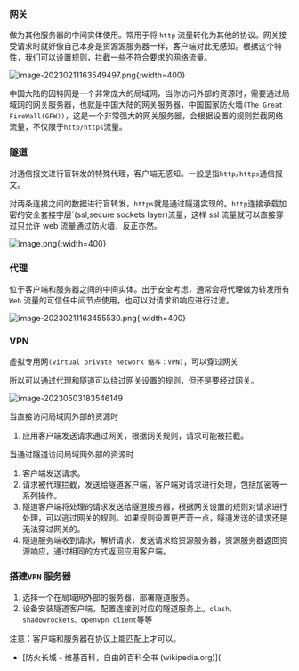 ### 网关

做为其他服务器的中间实体使用。常用于将 `http` 流量转化为其他的协议。网关接受请求时就好像自己本身是资源源服务器一样，客户端对此无感知。根据这个特性，我们可以设置规则，拦截一些不符合要求的网络流量。

![image-20230211163549497.png](https://typra-pictures.oss-cn-beijing.aliyuncs.com/imgs/1676185326-mKCZkW-image-20230211163549497-20230503232608907.png){:width=400}

中国大陆的因特网是一个非常庞大的局域网，当你访问外部的资源时，需要通过局域网的网关服务器，也就是中国大陆的网关服务器，中国国家防火墙`(The Great FireWall(GFW))`，这是一个非常强大的网关服务器，会根据设置的规则拦截网络流量，不仅限于`http/https`流量。

### 隧道

对通信报文进行盲转发的特殊代理，客户端无感知。一般是指`http/https`通信报文。

对两条连接之间的数据进行盲转发，`https`就是通过隧道实现的。`http`连接承载加密的安全套接字层`(ssl,secure sockets layer)流量，这样 ssl 流量就可以直接穿过只允许 web 流量通过防火墙，反正亦然。

![image.png](https://typra-pictures.oss-cn-beijing.aliyuncs.com/imgs/1676641784-sepsRB-image-20230503232610295.png){:width=400}


### 代理

位于客户端和服务器之间的中间实体。出于安全考虑，通常会将代理做为转发所有 `Web` 流量的可信任中间节点使用，也可以对请求和响应进行过滤。

![image-20230211163455530.png](https://typra-pictures.oss-cn-beijing.aliyuncs.com/imgs/1676185243-vcXnCP-image-20230211163455530-20230503232610956.png){:width=400}





### VPN

虚拟专用网`(virtual private network 缩写：VPN)`，可以穿过网关

所以可以通过代理和隧道可以绕过网关设置的规则，但还是要经过网关。

![image-20230503183546149](https://typra-pictures.oss-cn-beijing.aliyuncs.com/imgs/image-20230503183546149.png)

当直接访问局域网外部的资源时

1. 应用客户端发送请求通过网关，根据网关规则，请求可能被拦截。

当通过隧道访问局域网外部的资源时

1. 客户端发送请求。
2. 请求被代理拦截，发送给隧道客户端，客户端对请求进行处理，包括加密等一系列操作。
3. 隧道客户端将处理的请求发送给隧道服务器，根据网关设置的规则对请求进行处理，可以逃过网关的规则。如果规则设置更严苛一点，隧道发送的请求还是无法穿过网关的。
4. 隧道服务端收到请求，解析请求，发送请求给资源服务器，资源服务器返回资源响应，通过相同的方式返回应用客户端。

### 搭建`VPN` 服务器

1. 选择一个在局域网外部的服务器，部署隧道服务。
2. 设备安装隧道客户端，配置连接到对应的隧道服务上。`clash、shadowrockets、openvpn client`等等

注意：客户端和服务器在协议上能匹配上才可以。



- [防火长城 - 维基百科，自由的百科全书 (wikipedia.org)](